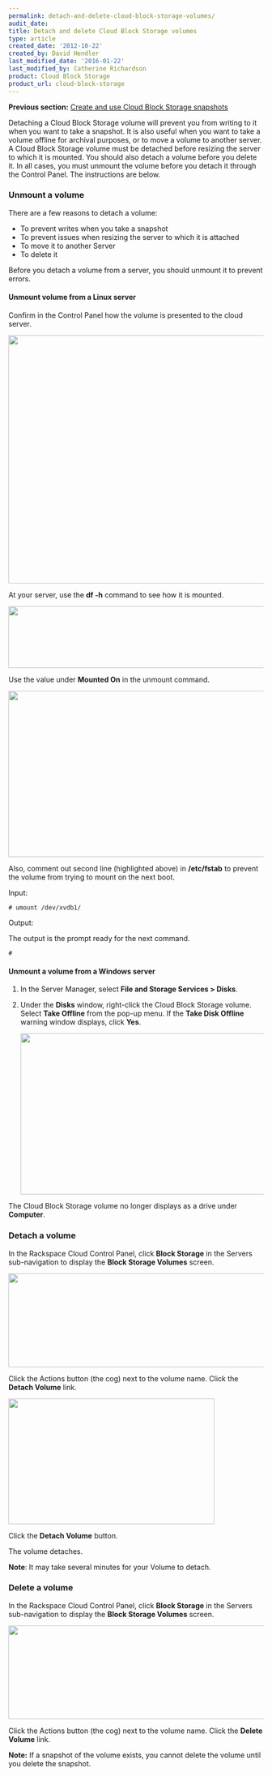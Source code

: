 ```yaml
---
permalink: detach-and-delete-cloud-block-storage-volumes/
audit_date:
title: Detach and delete Cloud Block Storage volumes
type: article
created_date: '2012-10-22'
created_by: David Hendler
last_modified_date: '2016-01-22'
last_modified_by: Catherine Richardson
product: Cloud Block Storage
product_url: cloud-block-storage
---
```


**Previous section:** [Create and use Cloud Block Storage
snapshots](/how-to/create-and-use-cloud-block-storage-snapshots)

Detaching a Cloud Block Storage volume will prevent you from writing to
it when you want to take a snapshot. It is also useful when you want to
take a volume offline for archival purposes, or to move a volume to
another server. A Cloud Block Storage volume must be detached before
resizing the server to which it is mounted. You should also detach a
volume before you delete it. In all cases, you must unmount the volume
before you detach it through the Control Panel. The instructions are
below.



### Unmount a volume

There are a few reasons to detach a volume:

-   To prevent writes when you take a snapshot
-   To prevent issues when resizing the server to which it is attached
-   To move it to another Server
-   To delete it

Before you detach a volume from a server, you should unmount it to
prevent errors.

#### Unmount volume from a Linux server

Confirm in the Control Panel how the volume is presented to the cloud
server.

<img src="{% asset_path cloud-block-storage/detach-and-delete-cloud-block-storage-volumes/cbs_location3_0.png %}" width="764" height="490" />

At your server, use the **df -h** command to see how it is mounted.

<img src="{% asset_path cloud-block-storage/detach-and-delete-cloud-block-storage-volumes/mount_point.png %}" width="571" height="122" />

Use the value under **Mounted On** in the unmount command.

<img src="{% asset_path cloud-block-storage/detach-and-delete-cloud-block-storage-volumes/fstab2_0.png %}" width="883" height="328" />

Also, comment out second line (highlighted above) in **/etc/fstab** to
prevent the volume from trying to mount on the next boot.

Input:

    # umount /dev/xvdb1/

Output:

The output is the prompt ready for the next command.

    #

#### Unmount a volume from a Windows server

1.  In the Server Manager, select **File and Storage Services &gt; Disks**.
2.  Under the **Disks** window, right-click the Cloud Block
    Storage volume. Select **Take Offline** from the pop-up menu. If the
    **Take Disk Offline** warning window displays, click **Yes**.

    <img src="{% asset_path cloud-block-storage/detach-and-delete-cloud-block-storage-volumes/win_bringoffline_0.jpeg %}" width="644" height="318" />

The Cloud Block Storage volume no longer displays as a drive under
**Computer**.



### Detach a volume

In the Rackspace Cloud Control Panel, click **Block Storage** in the
Servers sub-navigation to display the **Block Storage Volumes** screen.

<img src="{% asset_path cloud-block-storage/detach-and-delete-cloud-block-storage-volumes/cbs_detachvolume_0.jpeg %}" width="681" height="185" />

Click the Actions button (the cog) next to the volume name. Click the
**Detach Volume** link.

<img src="{% asset_path cloud-block-storage/detach-and-delete-cloud-block-storage-volumes/cbs_detachvolume2_0.jpeg %}" width="407" height="248" />

Click the **Detach Volume** button.

The volume detaches.

**Note**: It may take several minutes for your Volume to detach.



### Delete a volume

In the Rackspace Cloud Control Panel, click **Block Storage** in the
Servers sub-navigation to display the **Block Storage Volumes** screen.

<img src="{% asset_path cloud-block-storage/detach-and-delete-cloud-block-storage-volumes/cbs_detachvolume3.jpeg %}" width="681" height="185" />

Click the Actions button (the cog) next to the volume name. Click the
**Delete Volume** link.

**Note:** If a snapshot of the volume exists, you cannot delete the
volume until you delete the snapshot.

